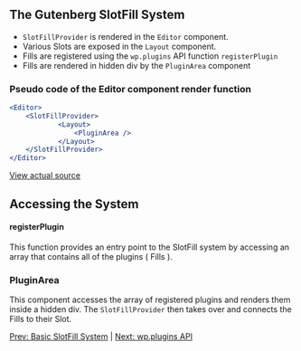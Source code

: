 ## The Gutenberg SlotFill System  ##

* `SlotFillProvider` is rendered in the `Editor` component.
* Various Slots are exposed in the `Layout` component.
* Fills are registered using the `wp.plugins` API function `registerPlugin`
* Fills are rendered in hidden div by the `PluginArea` component

  
### Pseudo code of the Editor component render function ###
```jsx
<Editor>
    <SlotFillProvider>
            <Layout> 
                <PluginArea />
            </Layout>
    </SlotFillProvider>
</Editor>
```
[View actual source](https://github.com/WordPress/gutenberg/blob/trunk/packages/edit-post/src/editor.js)

## Accessing the System ##

#### registerPlugin ###
This function provides an entry point to the SlotFill system by accessing an array that contains all of the plugins ( Fills ).

### PluginArea ##
This component accesses the array of registered plugins and renders them inside a hidden div. The `SlotFillProvider` then takes over and connects the Fills to their Slot.

[Prev: Basic SlotFill System](./README.md) | [Next: wp.plugins API](./wp-plugins-api.md)
